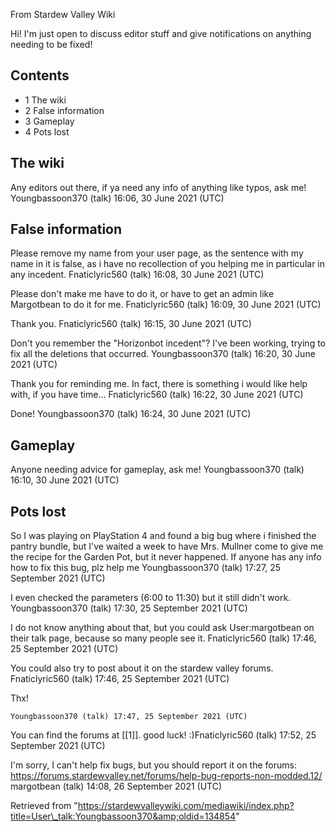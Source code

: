 From Stardew Valley Wiki

Hi! I'm just open to discuss editor stuff and give notifications on anything needing to be fixed!

## Contents

- 1 The wiki
- 2 False information
- 3 Gameplay
- 4 Pots lost

## The wiki

Any editors out there, if ya need any info of anything like typos, ask me! Youngbassoon370 (talk) 16:06, 30 June 2021 (UTC)

## False information

Please remove my name from your user page, as the sentence with my name in it is false, as i have no recollection of you helping me in particular in any incedent. Fnaticlyric560 (talk) 16:08, 30 June 2021 (UTC)

Please don't make me have to do it, or have to get an admin like Margotbean to do it for me. Fnaticlyric560 (talk) 16:09, 30 June 2021 (UTC)

Thank you. Fnaticlyric560 (talk) 16:15, 30 June 2021 (UTC)

Don't you remember the "Horizonbot incedent"? I've been working, trying to fix all the deletions that occurred. Youngbassoon370 (talk) 16:20, 30 June 2021 (UTC)

Thank you for reminding me. In fact, there is something i would like help with, if you have time... Fnaticlyric560 (talk) 16:22, 30 June 2021 (UTC)

Done! Youngbassoon370 (talk) 16:24, 30 June 2021 (UTC)

## Gameplay

Anyone needing advice for gameplay, ask me! Youngbassoon370 (talk) 16:10, 30 June 2021 (UTC)

## Pots lost

So I was playing on PlayStation 4 and found a big bug where i finished the pantry bundle, but I've waited a week to have Mrs. Mullner come to give me the recipe for the Garden Pot, but it never happened. If anyone has any info how to fix this bug, plz help me Youngbassoon370 (talk) 17:27, 25 September 2021 (UTC)

I even checked the parameters (6:00 to 11:30) but it still didn't work. Youngbassoon370 (talk) 17:30, 25 September 2021 (UTC)

I do not know anything about that, but you could ask User:margotbean on their talk page, because so many people see it. Fnaticlyric560 (talk) 17:46, 25 September 2021 (UTC)

You could also try to post about it on the stardew valley forums. Fnaticlyric560 (talk) 17:46, 25 September 2021 (UTC)

Thx!

```
Youngbassoon370 (talk) 17:47, 25 September 2021 (UTC)
```

You can find the forums at \[\[1]]. good luck! :)Fnaticlyric560 (talk) 17:52, 25 September 2021 (UTC)

I'm sorry, I can't help fix bugs, but you should report it on the forums: https://forums.stardewvalley.net/forums/help-bug-reports-non-modded.12/ margotbean (talk) 14:08, 26 September 2021 (UTC)

Retrieved from "https://stardewvalleywiki.com/mediawiki/index.php?title=User\_talk:Youngbassoon370&amp;oldid=134854"
